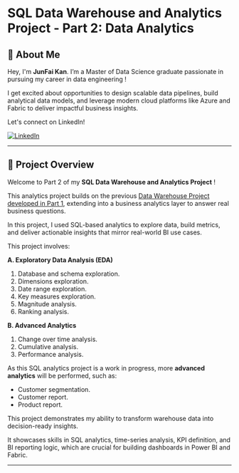 # SQL Data Warehouse and Analytics Project - Part 2: Data Analytics

## 🌟 About Me

Hey, I'm **JunFai Kan**. I’m a Master of Data Science graduate passionate in pursuing my career in data engineering !

I get excited about opportunities to design scalable data pipelines, build analytical data models, and leverage modern cloud platforms like Azure and Fabric to deliver impactful business insights.

Let's connect on LinkedIn!

[![LinkedIn](https://img.shields.io/badge/LinkedIn-0077B5?style=for-the-badge&logo=linkedin&logoColor=white)](https://www.linkedin.com/in/junfaikan/)

--- 

## 📖 Project Overview

Welcome to Part 2 of my **SQL Data Warehouse and Analytics Project** !

This analytics project builds on the previous [Data Warehouse Project developed in Part 1](https://github.com/faiceps/data-warehouse), 
extending into a business analytics layer to answer real business questions. 

In this project, I used SQL-based analytics to explore data, build metrics, and deliver actionable insights that mirror real-world BI use cases.

This project involves:

**A.  Exploratory Data Analysis (EDA)**
1.  Database and schema exploration.
2.  Dimensions exploration.
3.  Date range exploration.
4.  Key measures exploration.
5.  Magnitude analysis.
6.  Ranking analysis.

**B.  Advanced Analytics**
1.  Change over time analysis.
2.  Cumulative analysis.
3.  Performance analysis.

As this SQL analytics project is a work in progress, more **advanced analytics** will be performed, such as:

-  Customer segmentation.
-  Customer report.
-  Product report.

This project demonstrates my ability to transform warehouse data into decision-ready insights. 

It showcases skills in SQL analytics, time-series analysis, KPI definition, and BI reporting logic, which are crucial for building dashboards in Power BI and Fabric.

---

